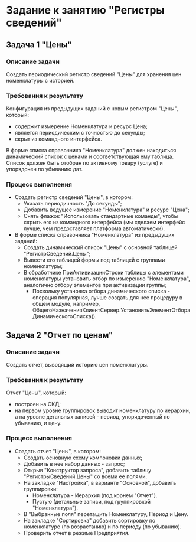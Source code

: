 # Задание к занятию "Регистры сведений"

## Задача 1 "Цены"

### Описание задачи

Создать периодический регистр сведений "Цены" для хранения цен номенклатуры с историей.

### Требования к результату

Конфигурация из предыдущих заданий с новым регистром "Цены", который:

* содержит измерение Номенклатура и ресурс Цена;
* является периодическим с точностью до секунды;
* скрыт из командного интерфейса.

В форме списка справочника "Номенклатура" должен находиться динамический список с ценами и соответствующая ему таблица.
Список должен быть отобран по активному товару (услуге) и упорядочен по убыванию дат.

### Процесс выполнения

* Создать регистр сведений "Цены", в котором:
  * Указать периодичность "До секунды";
  * Добавить ведущее измерение "Номенклатура" и ресурс "Цена";
  * Снять флажок "Использовать стандартные команды", чтобы скрыть его из командного интерфейса (мы сделаем интерфейс лучше, чем предоставляет платформа автоматически).
* В форме списка справочника "Номенклатура" из предыдущих заданий:
  * Создать динамический список "Цены" с основной таблицей "РегистрСведений.Цены";
  * Вывести его таблицей формы под таблицей с группами номенклатуры;
  * В обработчике ПриАктивизацииСтроки таблицы с элементами номенклатуры установить отбор по измерению "Номенклатура", аналогично отбору элементов при активизации группы;
    * Поскольку установка отбора динамического списка - операция популярная, лучше создать для нее процедуру в общем модуле, например, ОбщегоНазначенияКлиентСервер.УстановитьЭлементОтбораДинамическогоСписка().

## Задача 2 "Отчет по ценам"

### Описание задачи

Создать отчет, выводящий историю цен номенклатуры.

### Требования к результату

Отчет "Цены", который:
* построен на СКД;
* на первом уровне группировок выводит номенклатуру по иерархии, а на уровне детальных записей - период, упорядоченный по убыванию, и цену.

### Процесс выполнения

* Создать отчет "Цены", в котором:
  * Создать основную схему компоновки данных;
  * Добавить в нее набор данных - запрос;
  * Открыв "Конструктор запроса", добавить таблицу "РегистрыСведений.Цены" со всеми ее полями.
  * На закладке "Настройка", в варианте "Основной", добавить группировки:
    * Номенклатура - Иерархия (под корнем "Отчет").
    * Пустую (детальные записи, под группировкой "Номенклатура").
  * В "Выбранные поля" перетащить Номенклатуру, Период и Цену.
  * На закладке "Сортировка" добавить сортировку по номенклатуре (по возрастанию) и по периоду (по убыванию).
  * Проверить отчет в режиме Предприятия.
